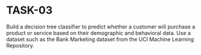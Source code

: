 # TASK-03
Build a decision tree classifier to predict whether a customer will purchase a product or service based on their demographic and behavioral data. Use a dataset such as the Bank Marketing dataset from the UCI Machine Learning Repository.

